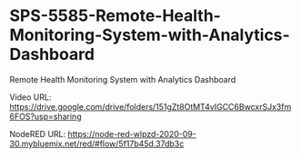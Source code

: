 # SPS-5585-Remote-Health-Monitoring-System-with-Analytics-Dashboard
Remote Health Monitoring System with Analytics Dashboard

Video URL: https://drive.google.com/drive/folders/151gZt8OtMT4vIGCC6BwcxrSJx3fm6FOS?usp=sharing

NodeRED URL: https://node-red-wlpzd-2020-09-30.mybluemix.net/red/#flow/5f17b45d.37db3c
